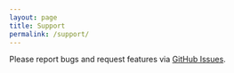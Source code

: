 ```yaml
---
layout: page
title: Support
permalink: /support/
---
```

Please report bugs and request features via [GitHub Issues](https://github.com/mfcovington/Log-Reproducible/issues).
